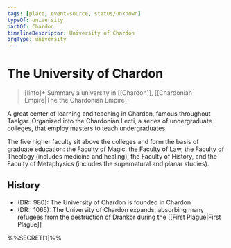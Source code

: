 ```yaml
---
tags: [place, event-source, status/unknown]
typeOf: university
partOf: Chardon
timelineDescriptor: University of Chardon
orgType: university
---
```

# The University of Chardon
>[!info]+ Summary
> a university in [[Chardon]], [[Chardonian Empire|The the Chardonian Empire]]

A great center of learning and teaching in Chardon, famous throughout Taelgar. Organized into the Chardonian Lecti, a series of undergraduate colleges, that employ masters to teach undergraduates. 

The five higher faculty sit above the colleges and form the basis of graduate education: the Faculty of Magic, the Faculty of Law, the Faculty of Theology (includes medicine and healing), the Faculty of History, and the Faculty of Metaphysics (includes the supernatural and planar studies).

## History
- (DR:: 980): The University of Chardon is founded in Chardon
- (DR:: 1065): The University of Chardon expands, absorbing many refugees from the destruction of Drankor during the [[First Plague|First Plague]]

%%SECRET[1]%%



